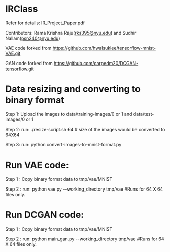 # IRClass
Refer for details: IR_Project_Paper.pdf  

Contributors: Rama Krishna Raju(rks395@nyu.edu) and Sudhir Nallam(psn240@nyu.edu)

VAE code forked from https://github.com/hwalsuklee/tensorflow-mnist-VAE.git

GAN code forked from https://github.com/carpedm20/DCGAN-tensorflow.git 

# Data resizing and converting to binary format

Step 1: Upload the images to data/training-images/0 or 1 and data/test-images/0 or 1

Step 2: run: ./resize-script.sh 64 # size of the images would be converted to 64X64

Step 3: run: python convert-images-to-mnist-format.py

# Run VAE code:

Step 1 : Copy binary format data to tmp/vae/MNIST

Step 2 : run: python vae.py --working_directory tmp/vae #Runs for 64 X 64 files only.

# Run DCGAN code:

Step 1 : Copy binary format data to tmp/vae/MNIST

Step 2 : run: python main_gan.py --working_directory tmp/vae #Runs for 64 X 64 files only.
